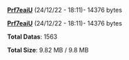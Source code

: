 [**Prf7eaiU**](/data/Prf7eaiU.txt) (24/12/22 - 18:11)- 14376 bytes

[**Prf7eaiU**](/data/Prf7eaiU.txt) (24/12/22 - 18:11)- 14376 bytes

**Total Datas**: 1563

**Total Size**: 9.82 MB / 9.8 MB